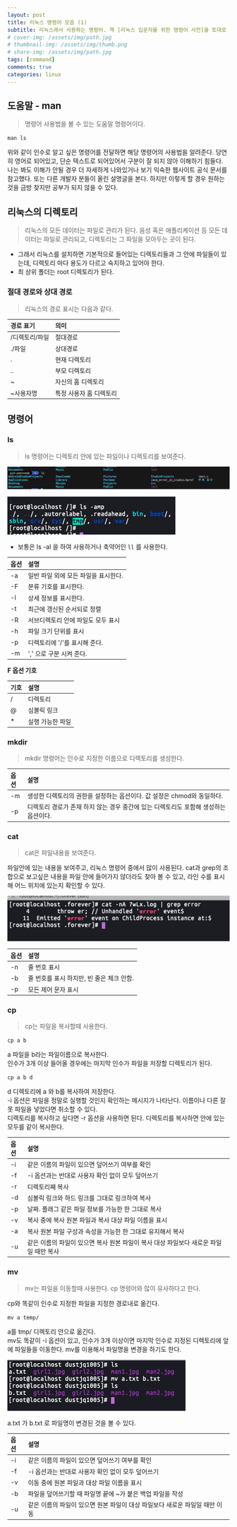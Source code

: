 ```yaml
---
layout: post
title: 리눅스 명령어 모음 (1)
subtitle: 리눅스에서 사용하는 명령어. 책 [리눅스 입문자를 위한 명령어 사전]을 토대로 정리한 포스트 입니다.
# cover-img: /assets/img/path.jpg
# thumbnail-img: /assets/img/thumb.png
# share-img: /assets/img/path.jpg
tags: [command]
comments: true
categories: linux
---
```


## 도움말 - man

> 명령어 사용법을 볼 수 있는 도움말 명령어이다.

```
man ls
```
위와 같이 인수로 알고 싶은 명령어를 전달하면 해당 명령어의 사용법을 알려준다. 당연히 영어로 되어있고, 단순 텍스트로 되어있어서 구분이 잘 되지 않아 이해하기 힘들다. 나는 봐도 이해가 안될 경우 더 자세하게 나와있거나 보기 익숙한 웹사이트 공식 문서를 참고했다. 또는 다른 개발자 분들이 올린 설명글을 본다. 하지만 이렇게 할 경우 원하는 것을 금방 찾지만 공부가 되지 않을 수 있다.

  
## 리눅스의 디렉토리

> 리눅스의 모든 데이터는 파일로 관리가 된다. 음성 혹은 애플리케이션 등 모든 데이터는 파일로 관리되고, 디렉토리는 그 파일을 모아두는 곳이 된다. 

- 그래서 리눅스를 설치하면 기본적으로 들어있는 디렉토리들과 그 안에 파일들이 있는데, 디렉토리 마다 용도가 다르고 숙지하고 있어야 한다.
- 최 상위 폴더는 root 디렉토리가 된다.

### 절대 경로와 상대 경로

> 리눅스의 경로 표시는 다음과 같다.

| 경로 표기 | 의미 |
| :------ |:--- |
| /디렉토리/파일 | 절대경로 |
| ./파일 | 상대경로 |
| . | 현재 디렉토리 |
| .. | 부모 디렉토리 |
| ~ | 자신의 홈 디렉토리|
| ~사용자명 | 특정 사용자 홈 디렉토리 |


## 명령어

### ls
> ls 명령어는 디렉토리 안에 있는 파일이나 디렉토리를 보여준다.

![사진-1](/assets/img/posts/linux-linux-command-1-picture-1.png)

![사진-2](/assets/img/posts/linux-linux-command-1-picture-2.png)

- 보통은 ls -al 을 하여 사용하거나 축약어인 ```ll``` 를 사용한다.

| 옵션 | 설명 |
| :----- | :----- |
| -a | 일반 파일 외에 모든 파일을 표시한다. |
| -F | 분류 기호를 표시한다. |
| -l | 상세 정보를 표시한다. |
| -t | 최근에 갱신된 순서되로 정렬 |
| -R | 서브디렉토리 안에 파일도 모두 표시 |
| -h | 파일 크기 단위를 표시 |
| -p | 디렉토리에 '/'를 표시해 준다. |
| -m | ',' 으로 구분 시켜 준다. |




**F 옵션 기호**

| 기호 | 설명 |
| :----- | :----- |
| / | 디렉토리 |
| @ | 심볼릭 링크 |
| * | 실행 가능한 파일 |


### mkdir

> mkdir 명령어는 인수로 지정한 이름으로 디렉토리를 생성한다.

| 옵션 | 설명 |
| :----- | :----- |
| -m | 생성한 디렉토리의 권한을 설정하는 옵션이다. 값 설정은 chmod와 동일하다. |
| -p | 디렉토리 경로가 존재 하지 않는 경우 중간에 있는 디렉토리도 포함해 생성하는 옵션이다. |

### cat

> cat은 파일내용을 보여준다.

파일안에 있는 내용을 보여주고, 리눅스 명령어 중에서 많이 사용된다. cat과 grep의 조합으로 보고싶은 내용을 파일 안에 들어가지 않더라도 찾아 볼 수 있고, 라인 수를 표시해 어느 위치에 있는지 확인할 수 있다.

![사진-3](/assets/img/posts/linux-linux-command-1-picture-3.png)

| 옵션 | 설명 |
| :----- | :----- |
| -n | 줄 번호 표시 |
| -b | 줄 번호를 표시 하지만, 빈 줄은 체크 안함. |
| -p | 모든 제어 문자 표시 |

### cp

> cp는 파일을 복사할때 사용한다.

```
cp a b
```
a 파일을 b라는 파일이름으로 복사한다.  
인수가 3개 이상 들어올 경우에는 마지막 인수가 파일을 저장할 디렉토리가 된다.

```
cp a b d
```
  
d 디렉토리에 a 와 b를 복사하여 저장한다.  
-i 옵션은 파일을 정말로 실행할 것인지 확인하는 메시지가 나타난다. 이름이나 다른 잘 못 파일을 넣었다면 취소할 수 있다.  
디렉토리를 복사하고 싶다면 -r 옵션을 사용하면 된다. 디렉토리를 복사하면 안에 있는 모두를 같이 복사한다.

| 옵션 | 설명 |
| :----- | :----- |
| -i | 같은 이름의 파일이 있으면 덮어쓰기 여부를 확인 |
| -f | -i 옵션과는 반대로 사용자 확인 없이 모두 덮어쓰기 |
| -r | 디렉토리째 복사 |
| -d | 심볼릭 링크와 하드 링크를 그대로 링크하여 복사 |
| -p | 날짜. 플래그 같은 파일 정보를 가능한 한 그대로 복사 |
| -v | 복사 중에 복사 원본 파일과 복사 대상 파일 이름을 표시 |
| -a | 복사 원본 파일 구성과 속성을 가능한 한 그대로 유지해서 복사 |
| -u | 같은 이름의 파일이 있으면 복사 원본 파일이 복사 대상 파일보다 새로운 파일일 때만 복사 |

### mv
> mv는 파일을 이동할때 사용한다. cp 명령어와 많이 유사하다고 한다.

cp와 똑같이 인수로 지정한 파일을 지정한 경로내로 옮긴다.

```
mv a temp/
```
a를 tmp/ 디렉토리 안으로 옮긴다.  
mv도 똑같이 -i 옵션이 있고, 인수가 3개 이상이면 마지막 인수로 지정된 디렉토리에 앞에 파일들을 이동한다. mv를 이용해서 파일명을 변경을 하기도 한다.

![사진-4](/assets/img/posts/linux-linux-command-1-picture-4.png)

a.txt 가 b.txt 로 파일명이 변경된 것을 볼 수 있다.

| 옵션 | 설명 |
| :----- | :----- |
| -i | 같은 이름의 파일이 있으면 덮어쓰기 여부를 확인 |
| -f | -i 옵션과는 반대로 사용자 확인 없이 모두 덮어쓰기 |
| -v | 이동 중에 원본 파일과 대상 파일 이름을 표시 |
| -b | 파일을 덮어쓰기할 때 파일명 끝에 ~가 붙은 백업 파일을 작성 |
| -u | 같은 이름의 파일이 있으면 원본 파일이 대상 파일보다 새로운 파일일 때만 이동 |

